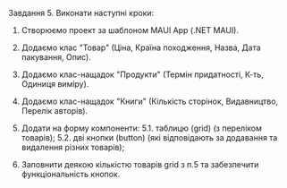 Завдання 5. Виконати наступні кроки:
1. Створюємо проект за шаблоном MАUI App (.NET
MAUI).

2. Додаємо клас "Товар" (Ціна, Країна походження, Назва,
Дата пакування, Опис).

3. Додаємо клас-нащадок "Продукти" (Термін
придатності, К-ть, Одиниця виміру).

4. Додаємо клас-нащадок "Книги" (Кількість сторінок,
Видавництво, Перелік авторів).

5. Додати на форму компоненти:
5.1. таблицю (grid) (з переліком товарів);
5.2. дві кнопки (button) (які відповідають за додавання
та видалення різних товарів);

6. Заповнити деякою кількістю товарів grid з п.5 та
забезпечити функціональність кнопок.
